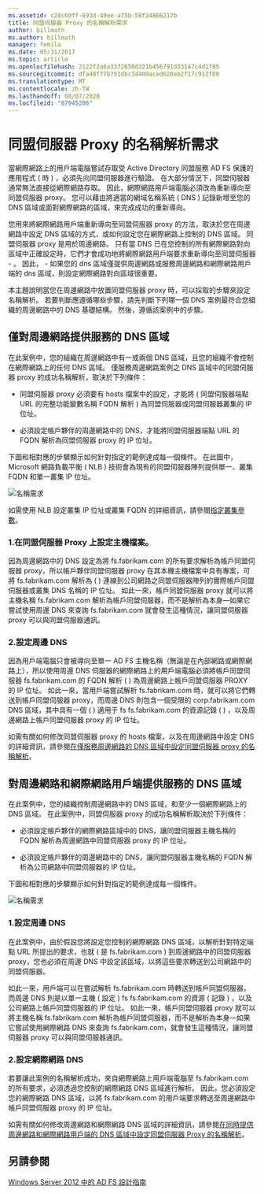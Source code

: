 ```yaml
---
ms.assetid: c28c60ff-693d-49ee-a75b-58f24866217b
title: 同盟伺服器 Proxy 的名稱解析需求
author: billmath
ms.author: billmath
manager: femila
ms.date: 05/31/2017
ms.topic: article
ms.openlocfilehash: 2122f2a6a3372650d321b456791d33147c4d1f85
ms.sourcegitcommit: dfa48f77b751dbc34409aced628eb2f17c912f08
ms.translationtype: MT
ms.contentlocale: zh-TW
ms.lasthandoff: 08/07/2020
ms.locfileid: "87945206"
---
```

# <a name="name-resolution-requirements-for-federation-server-proxies"></a>同盟伺服器 Proxy 的名稱解析需求

當網際網路上的用戶端電腦嘗試存取受 Active Directory 同盟服務 AD FS 保護的應用程式 \( 時 \) ，必須先向同盟伺服器進行驗證。 在大部分情況下，同盟伺服器通常無法直接從網際網路存取。 因此，網際網路用戶端電腦必須改為重新導向至同盟伺服器 proxy。 您可以藉由將適當的網域名稱系統 \( DNS \) 記錄新增至您的 DNS 區域或面對網際網路的區域，來完成成功的重新導向。

您用來將網際網路用戶端重新導向至同盟伺服器 proxy 的方法，取決於您在周邊網路中設定 DNS 區域的方式，或如何設定您在網際網路上控制的 DNS 區域。 同盟伺服器 proxy 是用於周邊網路。 只有當 DNS 已在您控制的所有網際網路對向區域中正確設定時，它們才會成功地將網際網路用戶端要求重新導向至同盟伺服器 \- 。 因此， \- 如果您的 dns 區域僅提供周邊網路或服務周邊網路和網際網路用戶端的 dns 區域，則設定網際網路對向區域很重要。

本主題說明當您在周邊網路中放置同盟伺服器 proxy 時，可以採取的步驟來設定名稱解析。 若要判斷應遵循哪些步驟，請先判斷下列哪一個 DNS 案例最符合您組織的周邊網路中的 DNS 基礎結構。 然後，遵循該案例中的步驟。

## <a name="dns-zone-serving-only-the-perimeter-network"></a>僅對周邊網路提供服務的 DNS 區域
在此案例中，您的組織在周邊網路中有一或兩個 DNS 區域，且您的組織不會控制在網際網路上的任何 DNS 區域。 僅服務周邊網路案例之 DNS 區域中的同盟伺服器 proxy 的成功名稱解析，取決於下列條件：

-   同盟伺服器 proxy 必須要有 hosts 檔案中的設定，才能將 \( 同盟伺服器端點 URL 的完整功能變數名稱 FQDN 解析 \) 為同盟伺服器或同盟伺服器叢集的 IP 位址。

-   必須設定帳戶夥伴的周邊網路中的 DNS，才能將同盟伺服器端點 URL 的 FQDN 解析為同盟伺服器 proxy 的 IP 位址。

下圖和相對應的步驟顯示如何針對指定的範例達成每一個條件。 在此圖中，Microsoft 網路負載平衡 \( NLB \) 技術會為現有的同盟伺服器陣列提供單一、叢集 FQDN 和單一叢集 IP 位址。

![名稱需求](media/adfs2_deploy_single_fs.gif)

如需使用 NLB 設定叢集 IP 位址或叢集 FQDN 的詳細資訊，請參閱[指定叢集參數](https://go.microsoft.com/fwlink/?LinkId=75282)。

### <a name="1-configure-the-hosts-file-on-the-federation-server-proxy"></a>1.在同盟伺服器 Proxy 上設定主機檔案。
因為周邊網路中的 DNS 設定為將 fs.fabrikam.com 的所有要求解析為帳戶同盟伺服器 proxy，所以帳戶夥伴同盟伺服器 proxy 在其本機主機檔案中具有專案，可將 fs.fabrikam.com 解析為 \( \) 連線到公司網路之同盟伺服器陣列的實際帳戶同盟伺服器或叢集 DNS 名稱的 IP 位址。 如此一來，帳戶同盟伺服器 proxy 就可以將主機名稱 fs.fabrikam.com 解析為帳戶同盟伺服器，而不是解析為本身—如果它嘗試使用周邊 DNS 來查詢 fs.fabrikam.com 就會發生這種情況，讓同盟伺服器 proxy 可以與同盟伺服器通訊。

### <a name="2-configure-perimeter-dns"></a>2.設定周邊 DNS
因為用戶端電腦只會被導向至單一 AD FS 主機名稱（無論是在內部網路或網際網路上），所以使用周邊 DNS 伺服器的網際網路上的用戶端電腦必須將帳戶同盟伺服器 fs.fabrikam.com 的 FQDN 解析 \( \) 為周邊網路上帳戶同盟伺服器 PROXY 的 IP 位址。 如此一來，當用戶端嘗試解析 fs.fabrikam.com 時，就可以將它們轉送到帳戶同盟伺服器 proxy，而周邊 DNS 則包含一個受限的 corp.fabrikam.com DNS 區域，其中具有一個 \( \) 適用于 fs fs.fabrikam.com 的資源記錄 \( \) ，以及周邊網路上帳戶同盟伺服器 proxy 的 IP 位址。

如需有關如何修改同盟伺服器 proxy 的 hosts 檔案，以及在周邊網路中設定 DNS 的詳細資訊，請參閱[在僅服務周邊網路的 DNS 區域中設定同盟伺服器 proxy 的名稱解析](../deployment/configure-name-resolution-for-federation-server-proxy-in-dns-zone-serving-only-perimeter-network.md)。

## <a name="dns-zone-serving-both-the-perimeter-network-and-internet-clients"></a>對周邊網路和網際網路用戶端提供服務的 DNS 區域
在此案例中，您的組織控制周邊網路中的 DNS 區域，和至少一個網際網路上的 DNS 區域。 在此案例中，同盟伺服器 proxy 的成功名稱解析取決於下列條件：

-   必須設定帳戶夥伴的網際網路區域中的 DNS，讓同盟伺服器主機名稱的 FQDN 解析為周邊網路中同盟伺服器 proxy 的 IP 位址。

-   必須設定帳戶夥伴的周邊網路中的 DNS，讓同盟伺服器主機名稱的 FQDN 解析為公司網路中同盟伺服器的 IP 位址。

下圖和相對應的步驟顯示如何針對指定的範例達成每一個條件。

![名稱需求](media/adfs2_deploy_fsp_3DNS.gif)

### <a name="1-configure-perimeter-dns"></a>1.設定周邊 DNS
在此案例中，由於假設您將設定您控制的網際網路 DNS 區域，以解析針對特定端點 URL 所提出的要求，也就 \( 是 fs.fabrikam.com \) 到周邊網路中的同盟伺服器 proxy，您也必須在周邊 DNS 中設定該區域，以將這些要求轉送到公司網路中的同盟伺服器。

如此一來，用戶端可以在嘗試解析 fs.fabrikam.com 時轉送到帳戶同盟伺服器，而周邊 DNS 則是以單一主機 \( 設定 \) fs fs.fabrikam.com 的資源 \( 記錄 \) ，以及公司網路上帳戶同盟伺服器的 IP 位址。 如此一來，帳戶同盟伺服器 proxy 就可以將主機名稱 fs.fabrikam.com 解析為帳戶同盟伺服器，而不是解析為本身—如果它嘗試使用網際網路 DNS 來查詢 fs.fabrikam.com，就會發生這種情況，讓同盟伺服器 proxy 可以與同盟伺服器通訊。

### <a name="2-configure-internet-dns"></a>2.設定網際網路 DNS
若要讓此案例的名稱解析成功，來自網際網路上用戶端電腦至 fs.fabrikam.com 的所有要求，必須透過您控制的網際網路 DNS 區域進行解析。 因此，您必須設定您的網際網路 DNS 區域，以將 fs.fabrikam.com 的用戶端要求轉送至周邊網路中帳戶同盟伺服器 proxy 的 IP 位址。

如需有關如何修改周邊網路和網際網路 DNS 區域的詳細資訊，請參閱[在同時提供周邊網路和網際網路用戶端的 DNS 區域中設定同盟伺服器 Proxy 的名稱解析](../deployment/configure-name-resolution-for-federation-server-proxy-in-dns-zone-serving-only-perimeter-network.md)。

## <a name="see-also"></a>另請參閱
[Windows Server 2012 中的 AD FS 設計指南](AD-FS-Design-Guide-in-Windows-Server-2012.md)
